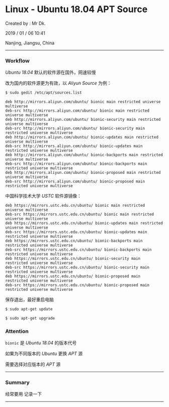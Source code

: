 # Linux - Ubuntu 18.04 APT Source

Created by : Mr Dk.

2019 / 01 / 06 10:41

Nanjing, Jiangsu, China

---

### Workflow

_Ubuntu 18.04_ 默认的软件源在国外，网速较慢

改为国内的软件源更为有效，以 _Aliyun Source_ 为例：

```bash
$ sudo gedit /etc/apt/sources.list
```

```
deb http://mirrors.aliyun.com/ubuntu/ bionic main restricted universe multiverse
deb-src http://mirrors.aliyun.com/ubuntu/ bionic main restricted universe multiverse
deb http://mirrors.aliyun.com/ubuntu/ bionic-security main restricted universe multiverse
deb-src http://mirrors.aliyun.com/ubuntu/ bionic-security main restricted universe multiverse
deb http://mirrors.aliyun.com/ubuntu/ bionic-updates main restricted universe multiverse
deb-src http://mirrors.aliyun.com/ubuntu/ bionic-updates main restricted universe multiverse
deb http://mirrors.aliyun.com/ubuntu/ bionic-backports main restricted universe multiverse
deb-src http://mirrors.aliyun.com/ubuntu/ bionic-backports main restricted universe multiverse
deb http://mirrors.aliyun.com/ubuntu/ bionic-proposed main restricted universe multiverse
deb-src http://mirrors.aliyun.com/ubuntu/ bionic-proposed main restricted universe multiverse
```

中国科学技术大学 _USTC_ 软件源镜像：

```
deb https://mirrors.ustc.edu.cn/ubuntu/ bionic main restricted universe multiverse
deb-src https://mirrors.ustc.edu.cn/ubuntu/ bionic main restricted universe multiverse
deb https://mirrors.ustc.edu.cn/ubuntu/ bionic-updates main restricted universe multiverse
deb-src https://mirrors.ustc.edu.cn/ubuntu/ bionic-updates main restricted universe multiverse
deb https://mirrors.ustc.edu.cn/ubuntu/ bionic-backports main restricted universe multiverse
deb-src https://mirrors.ustc.edu.cn/ubuntu/ bionic-backports main restricted universe multiverse
deb https://mirrors.ustc.edu.cn/ubuntu/ bionic-security main restricted universe multiverse
deb-src https://mirrors.ustc.edu.cn/ubuntu/ bionic-security main restricted universe multiverse
deb https://mirrors.ustc.edu.cn/ubuntu/ bionic-proposed main restricted universe multiverse
deb-src https://mirrors.ustc.edu.cn/ubuntu/ bionic-proposed main restricted universe multiverse
```

保存退出，最好重启电脑

```bash
$ sudo apt-get update
```

```bash
$ sudo apt-get upgrade
```

### Attention

`bionic` 是 _Ubuntu 18.04_ 的版本代号

如果为不同版本的 _Ubuntu_ 更换 _APT_ 源

需要选择对应版本的 _APT_ 源

---

### Summary

经常要用 记录一下

---

